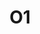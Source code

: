 ---
basin: En-Suite
cudn: true
floor: Ground
grade: 8
images:
- /room_database/images/nc/nc_o1_1.JPG
- /room_database/images/nc/nc_o1_2.JPG
- /room_database/images/nc/nc_o1_3.JPG
living_room: 'Yes'
location: New Court
name: O1
network: Wired and Wireless
title: O1
---